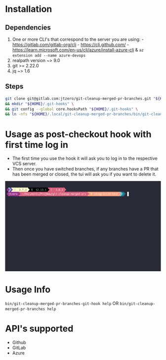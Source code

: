 
# Installation
  ## Dependencies
  1. One or more CLI's that correspond to the server you are using:
    - https://gitlab.com/gitlab-org/cli
    - https://cli.github.com/
    - https://learn.microsoft.com/en-us/cli/azure/install-azure-cli & `az extension add --name azure-devops`
  1. realpath version ~> 9.0
  1. git >= 2.22.0
  1. jq ~> 1.6
  ## Steps
  ```bash
  git clone git@gitlab.com:jtzero/git-cleanup-merged-pr-branches.git "${HOME}/.local/git-cleanup-merged-pr-branches" \
  && mkdir "${HOME}/.git-hooks" \
  && git config --global core.hooksPath "${HOME}/.git-hooks" \
  && ln -nfs "${HOME}/.local/git-cleanup-merged-pr-branches/bin/git-cleanup-merged-pr-branches-git-hook" "${HOME}/.git-hooks/post-checkout"
  ```

# Usage as post-checkout hook with first time log in
- The first time you use the hook it will ask you to log in to the respective VCS server.
- Then once you have switched branches, if any branches have a PR that has been merged or closed, the tui will ask you if you want to delete it.

![first time use](./web/first-time.gif)

# Usage Info
  `bin/git-cleanup-merged-pr-branches-git-hook help` OR `bin/git-cleanup-merged-pr-branches help`

# API's supported
 - Github
 - GitLab
 - Azure
